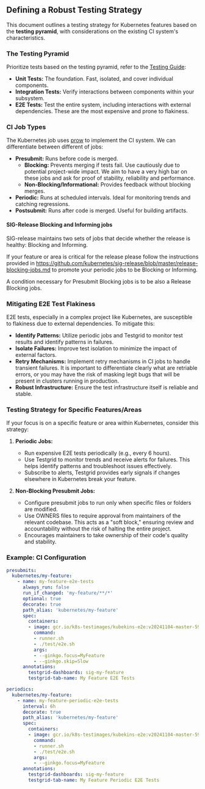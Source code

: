 ## Defining a Robust Testing Strategy

This document outlines a testing strategy for Kubernetes features based on the **testing pyramid**, with considerations on the existing CI system's characteristics.

### The Testing Pyramid

Prioritize tests based on the testing pyramid, refer to the [Testing Guide](./testing.md):

- **Unit Tests:**  The foundation. Fast, isolated, and cover individual components.
- **Integration Tests:** Verify interactions between components within your subsystem.
- **E2E Tests:**  Test the entire system, including interactions with external dependencies. These are the most expensive and prone to flakiness.

### CI Job Types

The Kubernetes job uses [prow](https://prow.k8s.io) to implement the CI system. We can differentiate between different of jobs:

- **Presubmit:** Runs before code is merged.
    - **Blocking:** Prevents merging if tests fail. Use cautiously due to potential project-wide impact. We aim to have a very high bar on these jobs and ask for proof
    of stability, reliability and performance.
    - **Non-Blocking/Informational:** Provides feedback without blocking merges.
- **Periodic:** Runs at scheduled intervals. Ideal for monitoring trends and catching regressions.
- **Postsubmit:** Runs after code is merged. Useful for building artifacts.

#### SIG-Release Blocking and Informing jobs

SIG-release maintains two sets of jobs that decide whether the release is
healthy: Blocking and Informing.

If your feature or area is critical for the release please follow the instructions provided in https://github.com/kubernetes/sig-release/blob/master/release-blocking-jobs.md to promote your periodic jobs to be Blocking or Informing.

A condition necessary for Presubmit Blocking jobs is to be also a Release Blocking jobs.

### Mitigating E2E Test Flakiness

E2E tests, especially in a complex project like Kubernetes, are susceptible to flakiness due to external dependencies. To mitigate this:

- **Identify Patterns:** Utilize periodic jobs and Testgrid to monitor test results and identify patterns in failures.
- **Isolate Failures:**  Improve test isolation to minimize the impact of external factors.
- **Retry Mechanisms:** Implement retry mechanisms in CI jobs to handle transient failures.
It is important to differentiate clearly what are retriable errors, or you may have the risk
of masking legit bugs that will be present in clusters running in production.
- **Robust Infrastructure:** Ensure the test infrastructure itself is reliable and stable.

###  Testing Strategy for Specific Features/Areas

If your focus is on a specific feature or area within Kubernetes, consider this strategy:

1. **Periodic Jobs:**
    - Run expensive E2E tests periodically (e.g., every 6 hours).
    - Use Testgrid to monitor trends and receive alerts for failures. This helps identify patterns and troubleshoot issues effectively.
    - Subscribe to alerts, Testgrid provides early signals if changes elsewhere in Kubernetes break your feature.

2. **Non-Blocking Presubmit Jobs:**
    - Configure presubmit jobs to run only when specific files or folders are modified.
    - Use OWNERS files to require approval from maintainers of the relevant codebase. This acts as a "soft block," ensuring review and accountability without the risk of halting the entire project.
    - Encourages maintainers to take ownership of their code's quality and stability.

### Example: CI Configuration

```yaml
presubmits:
  kubernetes/my-feature:
    - name: my-feature-e2e-tests
      always_run: false
      run_if_changed: 'my-feature/**/*'
      optional: true
      decorate: true
      path_alias: 'kubernetes/my-feature'
      spec:
        containers:
        - image: gcr.io/k8s-testimages/kubekins-e2e:v20241104-master-5917669-master
          command:
          - runner.sh
          - ./test/e2e.sh
          args:
          - --ginkgo.focus=MyFeature
          - --ginkgo.skip=Slow
      annotations:
        testgrid-dashboards: sig-my-feature
        testgrid-tab-name: My Feature E2E Tests

periodics:
  kubernetes/my-feature:
    - name: my-feature-periodic-e2e-tests
      interval: 6h
      decorate: true
      path_alias: 'kubernetes/my-feature'
      spec:
        containers:
        - image: gcr.io/k8s-testimages/kubekins-e2e:v20241104-master-5917669-master
          command:
          - runner.sh
          - ./test/e2e.sh
          args:
          - --ginkgo.focus=MyFeature
      annotations:
        testgrid-dashboards: sig-my-feature
        testgrid-tab-name: My Feature Periodic E2E Tests
```
